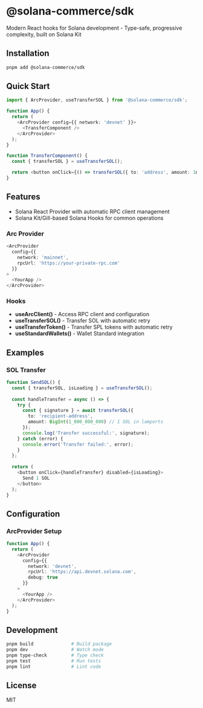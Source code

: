 # @solana-commerce/sdk

Modern React hooks for Solana development - Type-safe, progressive complexity, built on Solana Kit

<!-- TODO: Add npm version badge when published -->

## Installation

```bash
pnpm add @solana-commerce/sdk
```

## Quick Start

```typescript
import { ArcProvider, useTransferSOL } from '@solana-commerce/sdk';

function App() {
  return (
    <ArcProvider config={{ network: 'devnet' }}>
      <TransferComponent />
    </ArcProvider>
  );
}

function TransferComponent() {
  const { transferSOL } = useTransferSOL();

  return <button onClick={() => transferSOL({ to: 'address', amount: 1n })}>Send</button>;
}
```

## Features

- Solana React Provider with automatic RPC client management
- Solana Kit/Gill-based Solana Hooks for common operations

### Arc Provider

```typescript
<ArcProvider
  config={{
    network: 'mainnet',
    rpcUrl: 'https://your-private-rpc.com'
  }}
>
  <YourApp />
</ArcProvider>
```

### Hooks

- **useArcClient()** - Access RPC client and configuration
- **useTransferSOL()** - Transfer SOL with automatic retry
- **useTransferToken()** - Transfer SPL tokens with automatic retry
- **useStandardWallets()** - Wallet Standard integration

## Examples

### SOL Transfer
```typescript
function SendSOL() {
  const { transferSOL, isLoading } = useTransferSOL();
  
  const handleTransfer = async () => {
    try {
      const { signature } = await transferSOL({
        to: 'recipient-address',
        amount: BigInt(1_000_000_000) // 1 SOL in lamports
      });
      console.log('Transfer successful:', signature);
    } catch (error) {
      console.error('Transfer failed:', error);
    }
  };
  
  return (
    <button onClick={handleTransfer} disabled={isLoading}>
      Send 1 SOL
    </button>
  );
}
```


## Configuration

### ArcProvider Setup
```typescript
function App() {
  return (
    <ArcProvider 
      config={{
        network: 'devnet',
        rpcUrl: 'https://api.devnet.solana.com', 
        debug: true
      }}
    >
      <YourApp />
    </ArcProvider>
  );
}
```

## Development

```bash
pnpm build              # Build package
pnpm dev                # Watch mode
pnpm type-check         # Type check
pnpm test               # Run tests
pnpm lint               # Lint code
```

## License

MIT